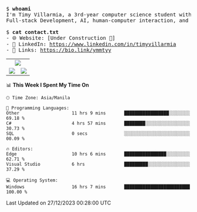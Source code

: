 <pre>
$ <strong>whoami</strong>
I'm Timy Villarmia, a 3rd-year computer science student with a wide range of interests 
Full-stack Development, AI, human-computer interaction, and everything in between.
  
$ <strong>cat contact.txt</strong>
- 🌐 Website: [Under Construction 🚧]
- 💼 LinkedIn: <a href="https://www.linkedin.com/in/timyvillarmia">https://www.linkedin.com/in/timyvillarmia</a>  
- 🔗 Links: <a href="https://bio.link/ymmtyy">https://bio.link/ymmtyy</a>  
</pre>

<table align="center" width="100%"> 
  <tr> 
    <td align="center" colspan="2"> 
     <img src="https://github-profile-summary-cards.vercel.app/api/cards/profile-details?username=TimyVillarmia&theme=dark"/>
    </td> 
  </tr> 
   <tr> 
    <td align="center"> 
       <img src="https://github-readme-stats.vercel.app/api?username=TimyVillarmia&show_icons=true&theme=dark" />
    </td> 
    <td align="center">
      <img src="https://github-readme-stats.vercel.app/api/top-langs/?username=TimyVillarmia&layout=compact&count_private=true&theme=dark"/>
    </td> 
   </tr> 
</table>

<!--START_SECTION:waka-->
📊 **This Week I Spent My Time On** 

```text
🕑︎ Time Zone: Asia/Manila

💬 Programming Languages: 
Other                    11 hrs 9 mins       █████████████████░░░░░░░░   69.18 % 
C#                       4 hrs 57 mins       ████████░░░░░░░░░░░░░░░░░   30.73 % 
SQL                      0 secs              ░░░░░░░░░░░░░░░░░░░░░░░░░   00.09 % 

🔥 Editors: 
Edge                     10 hrs 6 mins       ████████████████░░░░░░░░░   62.71 % 
Visual Studio            6 hrs               █████████░░░░░░░░░░░░░░░░   37.29 % 

💻 Operating System: 
Windows                  16 hrs 7 mins       █████████████████████████   100.00 % 
```


 Last Updated on 27/12/2023 00:28:00 UTC
<!--END_SECTION:waka--> 




                                                                                                           
                                                               
                                                                                                     

